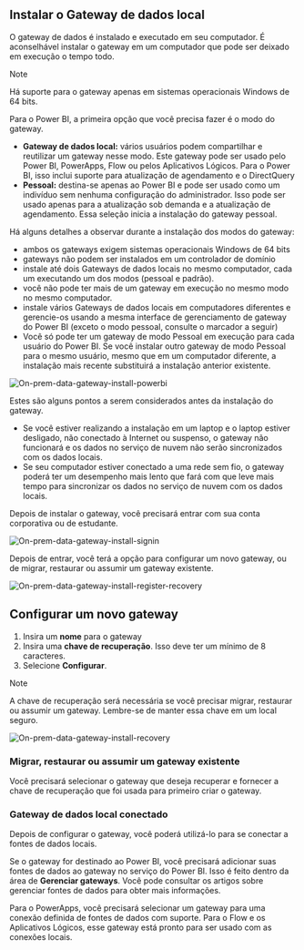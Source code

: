 ## <a name="install-the-on-premises-data-gateway"></a>Instalar o Gateway de dados local
O gateway de dados é instalado e executado em seu computador. É aconselhável instalar o gateway em um computador que pode ser deixado em execução o tempo todo.

> [!NOTE]
> Há suporte para o gateway apenas em sistemas operacionais Windows de 64 bits.
> 
> 

Para o Power BI, a primeira opção que você precisa fazer é o modo do gateway.

* **Gateway de dados local:** vários usuários podem compartilhar e reutilizar um gateway nesse modo. Este gateway pode ser usado pelo Power BI, PowerApps, Flow ou pelos Aplicativos Lógicos. Para o Power BI, isso inclui suporte para atualização de agendamento e o DirectQuery
* **Pessoal:** destina-se apenas ao Power BI e pode ser usado como um indivíduo sem nenhuma configuração do administrador. Isso pode ser usado apenas para a atualização sob demanda e a atualização de agendamento. Essa seleção inicia a instalação do gateway pessoal.

Há alguns detalhes a observar durante a instalação dos modos do gateway:

* ambos os gateways exigem sistemas operacionais Windows de 64 bits
* gateways não podem ser instalados em um controlador de domínio
* instale até dois Gateways de dados locais no mesmo computador, cada um executando um dos modos (pessoal e padrão). 
* você não pode ter mais de um gateway em execução no mesmo modo no mesmo computador.
* instale vários Gateways de dados locais em computadores diferentes e gerencie-os usando a mesma interface de gerenciamento de gateway do Power BI (exceto o modo pessoal, consulte o marcador a seguir)
* Você só pode ter um gateway de modo Pessoal em execução para cada usuário do Power BI. Se você instalar outro gateway de modo Pessoal para o mesmo usuário, mesmo que em um computador diferente, a instalação mais recente substituirá a instalação anterior existente.

![On-prem-data-gateway-install-powerbi](./media/gateway-onprem-install-include/on-prem-data-gateway-install-powerbi.png)

Estes são alguns pontos a serem considerados antes da instalação do gateway.

* Se você estiver realizando a instalação em um laptop e o laptop estiver desligado, não conectado à Internet ou suspenso, o gateway não funcionará e os dados no serviço de nuvem não serão sincronizados com os dados locais.
* Se seu computador estiver conectado a uma rede sem fio, o gateway poderá ter um desempenho mais lento que fará com que leve mais tempo para sincronizar os dados no serviço de nuvem com os dados locais.

Depois de instalar o gateway, você precisará entrar com sua conta corporativa ou de estudante.

![On-prem-data-gateway-install-signin](./media/gateway-onprem-install-include/on-prem-data-gateway-install-signin.png)

Depois de entrar, você terá a opção para configurar um novo gateway, ou de migrar, restaurar ou assumir um gateway existente.

![On-prem-data-gateway-install-register-recovery](./media/gateway-onprem-install-include/on-prem-data-gateway-install-register-recovery.png)

## <a name="configure-a-new-gateway"></a>Configurar um novo gateway
1. Insira um **nome** para o gateway
2. Insira uma **chave de recuperação**. Isso deve ter um mínimo de 8 caracteres.
3. Selecione **Configurar**.

> [!NOTE]
> A chave de recuperação será necessária se você precisar migrar, restaurar ou assumir um gateway. Lembre-se de manter essa chave em um local seguro.
> 
> 

![On-prem-data-gateway-install-recovery](./media/gateway-onprem-install-include/on-prem-data-gateway-install-recovery.png)

### <a name="migrate-restore-or-take-over-an-existing-gateway"></a>Migrar, restaurar ou assumir um gateway existente
Você precisará selecionar o gateway que deseja recuperar e fornecer a chave de recuperação que foi usada para primeiro criar o gateway.

### <a name="on-premises-data-gateway-connected"></a>Gateway de dados local conectado
Depois de configurar o gateway, você poderá utilizá-lo para se conectar a fontes de dados locais.

Se o gateway for destinado ao Power BI, você precisará adicionar suas fontes de dados ao gateway no serviço do Power BI. Isso é feito dentro da área de **Gerenciar gateways**. Você pode consultar os artigos sobre gerenciar fontes de dados para obter mais informações.

Para o PowerApps, você precisará selecionar um gateway para uma conexão definida de fontes de dados com suporte. Para o Flow e os Aplicativos Lógicos, esse gateway está pronto para ser usado com as conexões locais.

